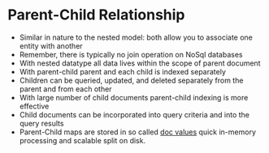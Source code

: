# Parent-Child Relationship #

* Similar in nature to the nested model: both allow you to associate one entity with another
* Remember, there is typically no join operation on NoSql databases
* With nested datatype all data lives within the scope of parent document
* With parent-child parent and each child is indexed separately
* Children can be queried, updated, and deleted separately from the parent and from each other
* With large number of child documents parent-child indexing is more effective
* Child documents can be incorporated into query criteria and into the query results
* Parent-Child maps are stored in so called <a href="https://www.elastic.co/guide/en/elasticsearch/guide/2.x/docvalues.html" target="_blank">doc values</a> quick in-memory processing and scalable split on disk.